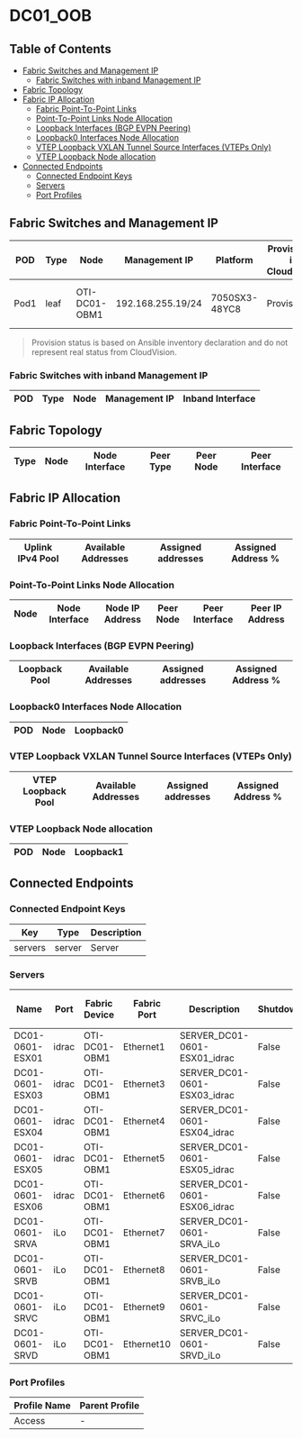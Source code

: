 # DC01_OOB

## Table of Contents

- [Fabric Switches and Management IP](#fabric-switches-and-management-ip)
  - [Fabric Switches with inband Management IP](#fabric-switches-with-inband-management-ip)
- [Fabric Topology](#fabric-topology)
- [Fabric IP Allocation](#fabric-ip-allocation)
  - [Fabric Point-To-Point Links](#fabric-point-to-point-links)
  - [Point-To-Point Links Node Allocation](#point-to-point-links-node-allocation)
  - [Loopback Interfaces (BGP EVPN Peering)](#loopback-interfaces-bgp-evpn-peering)
  - [Loopback0 Interfaces Node Allocation](#loopback0-interfaces-node-allocation)
  - [VTEP Loopback VXLAN Tunnel Source Interfaces (VTEPs Only)](#vtep-loopback-vxlan-tunnel-source-interfaces-vteps-only)
  - [VTEP Loopback Node allocation](#vtep-loopback-node-allocation)
- [Connected Endpoints](#connected-endpoints)
  - [Connected Endpoint Keys](#connected-endpoint-keys)
  - [Servers](#servers)
  - [Port Profiles](#port-profiles)

## Fabric Switches and Management IP

| POD | Type | Node | Management IP | Platform | Provisioned in CloudVision | Serial Number |
| --- | ---- | ---- | ------------- | -------- | -------------------------- | ------------- |
| Pod1 | leaf | OTI-DC01-OBM1 | 192.168.255.19/24 | 7050SX3-48YC8 | Provisioned | SN-OTI-DC01-OBM1 |

> Provision status is based on Ansible inventory declaration and do not represent real status from CloudVision.

### Fabric Switches with inband Management IP

| POD | Type | Node | Management IP | Inband Interface |
| --- | ---- | ---- | ------------- | ---------------- |

## Fabric Topology

| Type | Node | Node Interface | Peer Type | Peer Node | Peer Interface |
| ---- | ---- | -------------- | --------- | ----------| -------------- |

## Fabric IP Allocation

### Fabric Point-To-Point Links

| Uplink IPv4 Pool | Available Addresses | Assigned addresses | Assigned Address % |
| ---------------- | ------------------- | ------------------ | ------------------ |

### Point-To-Point Links Node Allocation

| Node | Node Interface | Node IP Address | Peer Node | Peer Interface | Peer IP Address |
| ---- | -------------- | --------------- | --------- | -------------- | --------------- |

### Loopback Interfaces (BGP EVPN Peering)

| Loopback Pool | Available Addresses | Assigned addresses | Assigned Address % |
| ------------- | ------------------- | ------------------ | ------------------ |

### Loopback0 Interfaces Node Allocation

| POD | Node | Loopback0 |
| --- | ---- | --------- |

### VTEP Loopback VXLAN Tunnel Source Interfaces (VTEPs Only)

| VTEP Loopback Pool | Available Addresses | Assigned addresses | Assigned Address % |
| ------------------ | ------------------- | ------------------ | ------------------ |

### VTEP Loopback Node allocation

| POD | Node | Loopback1 |
| --- | ---- | --------- |

## Connected Endpoints

### Connected Endpoint Keys

| Key | Type | Description |
| --- | ---- | ----------- |
| servers | server | Server |

### Servers

| Name | Port | Fabric Device | Fabric Port | Description | Shutdown | Mode | Access VLAN | Trunk Allowed VLANs | Profile |
| ---- | ---- | ------------- | ------------| ----------- | -------- | ---- | ----------- | ------------------- | ------- |
| DC01-0601-ESX01 | idrac | OTI-DC01-OBM1 | Ethernet1 | SERVER_DC01-0601-ESX01_idrac | False | access | 3545 | - | Access |
| DC01-0601-ESX03 | idrac | OTI-DC01-OBM1 | Ethernet3 | SERVER_DC01-0601-ESX03_idrac | False | access | 3545 | - | Access |
| DC01-0601-ESX04 | idrac | OTI-DC01-OBM1 | Ethernet4 | SERVER_DC01-0601-ESX04_idrac | False | access | 3545 | - | Access |
| DC01-0601-ESX05 | idrac | OTI-DC01-OBM1 | Ethernet5 | SERVER_DC01-0601-ESX05_idrac | False | access | 3545 | - | Access |
| DC01-0601-ESX06 | idrac | OTI-DC01-OBM1 | Ethernet6 | SERVER_DC01-0601-ESX06_idrac | False | access | 3545 | - | Access |
| DC01-0601-SRVA | iLo | OTI-DC01-OBM1 | Ethernet7 | SERVER_DC01-0601-SRVA_iLo | False | access | 3545 | - | Access |
| DC01-0601-SRVB | iLo | OTI-DC01-OBM1 | Ethernet8 | SERVER_DC01-0601-SRVB_iLo | False | access | 3545 | - | Access |
| DC01-0601-SRVC | iLo | OTI-DC01-OBM1 | Ethernet9 | SERVER_DC01-0601-SRVC_iLo | False | access | 3545 | - | Access |
| DC01-0601-SRVD | iLo | OTI-DC01-OBM1 | Ethernet10 | SERVER_DC01-0601-SRVD_iLo | False | access | 3545 | - | Access |

### Port Profiles

| Profile Name | Parent Profile |
| ------------ | -------------- |
| Access | - |
